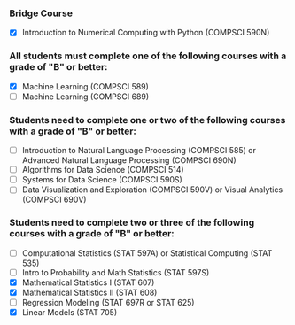 ### Bridge Course
- [x] Introduction to Numerical Computing with Python (COMPSCI 590N)

### All students must complete one of the following courses with a grade of "B" or better:
- [x] Machine Learning (COMPSCI 589)
- [ ] Machine Learning (COMPSCI 689)

### Students need to complete one or two of the following courses with a grade of "B" or better:
- [ ] Introduction to Natural Language Processing (COMPSCI 585) or Advanced Natural Language Processing (COMPSCI 690N)
- [ ] Algorithms for Data Science (COMPSCI 514)
- [ ] Systems for Data Science (COMPSCI 590S)
- [ ] Data Visualization and Exploration (COMPSCI 590V) or Visual Analytics (COMPSCI 690V)

### Students need to complete two or three of the following courses with a grade of "B" or better:
- [ ] Computational Statistics (STAT 597A) or Statistical Computing (STAT 535)
- [ ] Intro to Probability and Math Statistics (STAT 597S)
- [x] Mathematical Statistics I  (STAT 607)
- [x] Mathematical Statistics II  (STAT 608)
- [ ] Regression Modeling (STAT 697R or STAT 625)
- [x] Linear Models (STAT 705)
